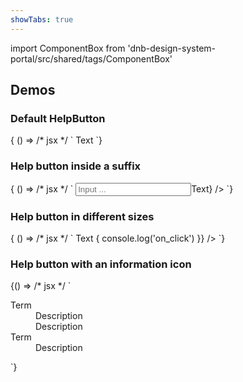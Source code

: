 ```yaml
---
showTabs: true
---
```


import ComponentBox from 'dnb-design-system-portal/src/shared/tags/ComponentBox'

## Demos

### Default HelpButton

<ComponentBox data-visual-test="help-button-default">
    {
    () => /* jsx */ `
<HelpButton>
    Text
</HelpButton>
`}
</ComponentBox>

### Help button inside a suffix

<ComponentBox data-visual-test="help-button-suffix">
    {
    () => /* jsx */ `
<Input
    size={10}
    placeholder="Input ..."
    suffix={<HelpButton title="Custom title">Text</HelpButton>}
/>
`}
</ComponentBox>

### Help button in different sizes

<ComponentBox data-visual-test="help-button-sizes">
    {
    () => /* jsx */ `
<HelpButton title="Custom title">Text</HelpButton>
<HelpButton
    size="small"
    left
    on_click={() => {
        console.log('on_click')
    }}
/>
`}
</ComponentBox>

### Help button with an information icon

<ComponentBox>
    {() => /* jsx */ `
<HelpButton icon="information" tooltip="More info">
    <Dl>
        <Dt>Term</Dt>
        <Dd>Description</Dd>
        <Dd>Description</Dd>
        <Dt>Term</Dt>
        <Dd>Description</Dd>
    </Dl>
</HelpButton>
`}
</ComponentBox>
